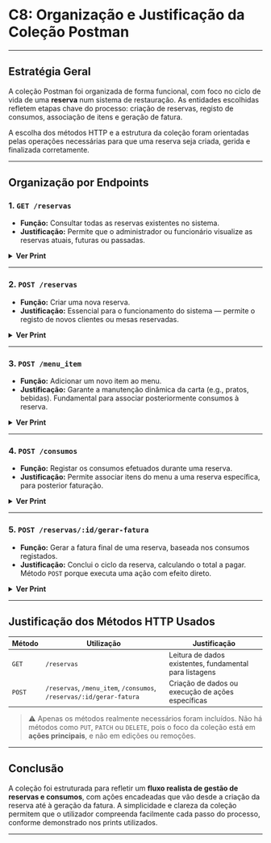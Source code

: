 # C8: Organização e Justificação da Coleção Postman

---

## Estratégia Geral

A coleção Postman foi organizada de forma funcional, com foco no ciclo de vida de uma **reserva** num sistema de restauração. As entidades escolhidas refletem etapas chave do processo: criação de reservas, registo de consumos, associação de itens e geração de fatura.

A escolha dos métodos HTTP e a estrutura da coleção foram orientadas pelas operações necessárias para que uma reserva seja criada, gerida e finalizada corretamente.

---

## Organização por Endpoints

### 1. `GET /reservas`
- **Função:** Consultar todas as reservas existentes no sistema.
- **Justificação:** Permite que o administrador ou funcionário visualize as reservas atuais, futuras ou passadas.
<details>
<summary><strong>Ver Print</strong></summary>

<img src="../P/images/print1.PNG" alt="print1" width="600"/>

</details>


---

### 2. `POST /reservas`
- **Função:** Criar uma nova reserva.
- **Justificação:** Essencial para o funcionamento do sistema — permite o registo de novos clientes ou mesas reservadas.
<details>
<summary><strong>Ver Print</strong></summary>

<img src="../P/images/print2.PNG" alt="print1" width="600"/>

</details>

---

### 3. `POST /menu_item`
- **Função:** Adicionar um novo item ao menu.
- **Justificação:** Garante a manutenção dinâmica da carta (e.g., pratos, bebidas). Fundamental para associar posteriormente consumos à reserva.
<details>
<summary><strong>Ver Print</strong></summary>

<img src="../P/images/print3.PNG" alt="print1" width="600"/>

</details>

---

### 4. `POST /consumos`
- **Função:** Registar os consumos efetuados durante uma reserva.
- **Justificação:** Permite associar itens do menu a uma reserva específica, para posterior faturação.
<details>
<summary><strong>Ver Print</strong></summary>

<img src="../P/images/print4.PNG" alt="print1" width="600"/>

</details>

---

### 5. `POST /reservas/:id/gerar-fatura`
- **Função:** Gerar a fatura final de uma reserva, baseada nos consumos registados.
- **Justificação:** Conclui o ciclo da reserva, calculando o total a pagar. Método `POST` porque executa uma ação com efeito direto.
<details>
<summary><strong>Ver Print</strong></summary>

<img src="../P/images/print5.PNG" alt="print1" width="600"/>

</details>

---

## Justificação dos Métodos HTTP Usados

| Método | Utilização                  | Justificação                                                    |
|--------|-----------------------------|-----------------------------------------------------------------|
| `GET`  | `/reservas`                 | Leitura de dados existentes, fundamental para listagens        |
| `POST` | `/reservas`, `/menu_item`, `/consumos`, `/reservas/:id/gerar-fatura` | Criação de dados ou execução de ações específicas |

> ⚠️ Apenas os métodos realmente necessários foram incluídos. Não há métodos como `PUT`, `PATCH` ou `DELETE`, pois o foco da coleção está em **ações principais**, e não em edições ou remoções.

---

## Conclusão

A coleção foi estruturada para refletir um **fluxo realista de gestão de reservas e consumos**, com ações encadeadas que vão desde a criação da reserva até à geração da fatura. A simplicidade e clareza da coleção permitem que o utilizador compreenda facilmente cada passo do processo, conforme demonstrado nos prints utilizados.

---
